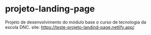 # projeto-landing-page
Projeto de desenvolvimento do módulo base o curso de tecnologia da escola DNC.
site: https://teste-projeto-landind-page.netlify.app/
